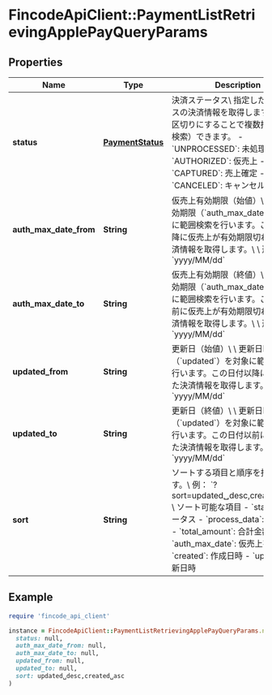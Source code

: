 # FincodeApiClient::PaymentListRetrievingApplePayQueryParams

## Properties

| Name | Type | Description | Notes |
| ---- | ---- | ----------- | ----- |
| **status** | [**PaymentStatus**](PaymentStatus.md) | 決済ステータス\\ 指定したステータスの決済情報を取得します。カンマ区切りにすることで複数指定（OR検索）できます。  - &#x60;UNPROCESSED&#x60;: 未処理 - &#x60;AUTHORIZED&#x60;: 仮売上 - &#x60;CAPTURED&#x60;: 売上確定 - &#x60;CANCELED&#x60;: キャンセル  | [optional] |
| **auth_max_date_from** | **String** | 仮売上有効期限（始値）\\ 仮売上有効期限（&#x60;auth_max_date&#x60;）を対象に範囲検索を行います。この日付以降に仮売上が有効期限切れとなる決済情報を取得します。\\ \\ 形式：&#x60;yyyy/MM/dd&#x60;  | [optional] |
| **auth_max_date_to** | **String** | 仮売上有効期限（終値）\\ 仮売上有効期限（&#x60;auth_max_date&#x60;）を対象に範囲検索を行います。この日付以前に仮売上が有効期限切れとなる決済情報を取得します。\\ \\ 形式：&#x60;yyyy/MM/dd&#x60;  | [optional] |
| **updated_from** | **String** | 更新日（始値）\\ \\ 更新日時（&#x60;updated&#x60;）を対象に範囲検索を行います。この日付以降に更新された決済情報を取得します。\\ 形式：&#x60;yyyy/MM/dd&#x60;  | [optional] |
| **updated_to** | **String** | 更新日（終値）\\ \\ 更新日時（&#x60;updated&#x60;）を対象に範囲検索を行います。この日付以前に更新された決済情報を取得します。\\ 形式：&#x60;yyyy/MM/dd&#x60;  | [optional] |
| **sort** | **String** | ソートする項目と順序を指定します。\\ 例： &#x60;?sort&#x3D;updated␣desc,created␣asc&#x60;\\ \\ ソート可能な項目  - &#x60;status&#x60;: ステータス - &#x60;process_data&#x60;: 処理日時 - &#x60;total_amount&#x60;: 合計金額 - &#x60;auth_max_date&#x60;: 仮売上有効期限 - &#x60;created&#x60;: 作成日時 - &#x60;updated&#x60;: 更新日時  | [optional] |

## Example

```ruby
require 'fincode_api_client'

instance = FincodeApiClient::PaymentListRetrievingApplePayQueryParams.new(
  status: null,
  auth_max_date_from: null,
  auth_max_date_to: null,
  updated_from: null,
  updated_to: null,
  sort: updated␣desc,created␣asc
)
```

